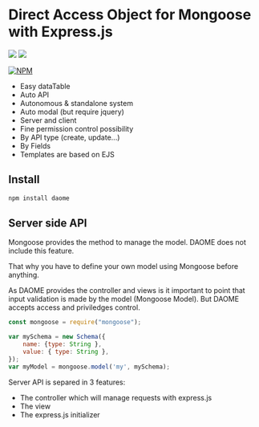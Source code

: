 # Direct Access Object for Mongoose with Express.js


[![][gt-issues]][gt-issues]
[![][gt-licence]][gt-licence]

[![NPM](https://nodei.co/npm/daome.png?downloads)](https://nodei.co/npm/daome/)

* Easy dataTable
* Auto API
* Autonomous & standalone system
* Auto modal (but require jquery)
* Server and client 
* Fine permission control possibility
 * By API type (create, update...) 
 * By Fields
* Templates are based on EJS


## Install

```bash
npm install daome
```

## Server side API

Mongoose provides the method to manage the model. DAOME does not include this feature.

That why you have to define your own model using Mongoose before anything.

As DAOME provides the controller and views is it important to point that input validation is made by the model (Mongoose Model). But DAOME accepts access and priviledges control.

```js
const mongoose = require("mongoose");

var mySchema = new Schema({
	name: {type: String },
	value: { type: String },
});
var myModel = mongoose.model('my', mySchema);
```

Server API is separed in 3 features:

* The controller which will manage requests with express.js
* The view
* The express.js initializer

[gt-issues]: https://img.shields.io/github/issues/mykiimike/daome.svg
[gt-licence]: https://img.shields.io/badge/license-GPLv3-blue.svg
